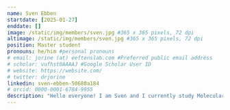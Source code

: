 ```yaml
---
name: Sven Ebben
startdate: [2025-01-27]
enddate: []
image: /static/img/members/sven.jpg #365 x 365 pixels, 72 dpi
altimage: /static/img/members/sven.jpg #365 x 365 pixels, 72 dpi
position: Master student
pronouns: he/him #personal pronouns
# email: jorine (at) eeftenslab.com #Preferred public email address
# scholar: vufhst0AAAAJ #Google Scholar User ID
# website: https://website.com/
# twitter: drjorine
linkedin: sven-ebben-50680a184
# orcid: 0000-0001-6784-9955
description: "Hello everyone! I am Sven and I currently study Molecular Life Sciences at the Radboud University. From September 2023, I will be doing my bachelor's internship at Jorine's lab. During my study I followed some courses on the organization of the nucleus and the cytoskeleton, which fascinated me. I hope to learn more about this through my internship. In my daily life I also enjoy playing badminton (where I also do a board year) and I'm active in politics."
---
```

